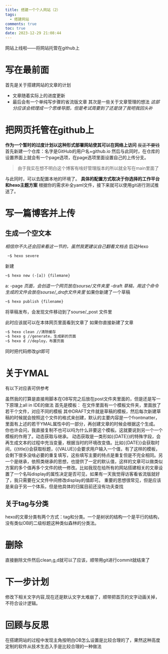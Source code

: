 ```yaml
---
title: 搭建一个个人网站（2）
tags:
  - 搭建网站
comments: true
toc: true
date: 2023-12-29 21:08:44
---
```

网站上线啦——将网站托管在github上
<!-- more -->
# 写在最前面
首先是关于搭建网站的文章的计划
* 文章随着实际上的进度更新
* 最后会有一个单纯写步骤的省流版文章
其次是一些关于文章管理的想法
*这部分应该会梳理成一个思维导图，但是考试周要到了还是饶了我吧我回头补*
# 把网页托管在github上
**作为一个暂时的过度计划以这种形式部署网站使其可以在网络上访问**
~~反正不要钱~~
首先新建一个仓库：名字是GitHub的用户名+github.io
然后与此同时，在仓库的设置界面上就会有一个page选项，在page选项里面设置自己的上传分支。
> 由于我实在想不明白这个博客有啥好管理版本的所以就全写在main里面了

与此同时，可以去配置本地的环境了。
**具体的配置方式取决于你选择的工作平台和hexo主题方案**
根据你的需求补全yaml文件，接下来就可以使用git进行测试推送了。
# 写一篇博客并上传
## 生成一个空文本
*相信你不久还会回来看这一节的，虽然我更建议自己翻看文档去*
启动Hexo
```xml
 ~$ hexo severe
```
新建
~~~xml
~$ hexo new (-[a]) {filemane}
~~~
a: -page  *页面，会创造一个网页放在sourse/文件夹里*
   -draft  *草稿，用这个命令生成的文件会放在sourse/_draft文件夹里*
如果你新建了一个草稿
~~~xml
~$ hexo publish {filename}
~~~
将草稿发布，会发现文件移动到了sourse/_post 文件里

此时应该就可以在本体网页里面看到文章了
如果你直接新建了文章
~~~xml
~$ hexo clean //清除缓存
~$ hexo g //generate，生成新的页面
~$ hexo d //deploy，布置页面
~~~
同时把代码修改git即可
# 关于YMAL
有以下对应表可供参考

虽然我的打算是直接用脚本在OB写完之后放在post文件夹里面的，但是还是写一下原理上all in IDE的做法
首先是模板：
在文件里面有一个模板文件夹，里面放了若干个文件，对应不同的模板
其中DRAFT文件就是草稿的模板，然后每次新建草稿的时候就会按照这个文件的格式来创建，默认的主要内容是一个frontmatter，里面有上述的若干YMAL属性中的一部分，再创建文章的时候会根据这个生成。
你也许会问，我直接复制不也可以吗为什么非要这个模板。这就要说到另一个一个模板的作用了。动态获取与继承。
动态获取是一类形如{{DATE}}的特殊字段，会再生成文本的过程中充当变量，根据当时的环境改变值。比如{{DATE}}会获取时间，{{title}}会获取标题，{{VALUE}}会要求用户输入一个值，有了这样的模板，会剩下很多没啥必要的重复填写，这些填写主要的特点是重复但是不完全相同。另一个是继承，依照类继承的思想，也提供了一定的默认值，这样的文章可以做类似方案的多个值再多个文件的统一修改。比如我现在给所有的网站搭建相关的文章设置了一个名叫display的属性决定是否可见，如果有一天我觉得访客看省流版就好了，我只需要在父文件中间修改display的值即可。
重要的思想很常见，但是应该是来自于另一个体系，但是他具体的归属目前还没有功夫查找
## 关于tag与分类
hexo的文章分类有两个方式：tag和分类。一个是树状的结构一个是平行的结构，没有类似OB的二级标题这种类似森林的分类法。
# 删除
直接删除文件然后clean,g,d就可以了应该，顺带用git进行commit就结束了
# 下一步计划
修改下相关文字内容,现在还是默认文字太难崩了，顺带把首页的文字动画关掉，不符合设计逻辑。
# 回顾与反思
在搭建网站的过程中发现主角按明白OB怎么设置是比较合理的了，果然这种高度定制的软件从技术生态入手是比较合理的一种做法